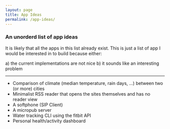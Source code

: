 ```yaml
---
layout: page
title: App Ideas
permalink: /app-ideas/
---
```


### An unorderd list of app ideas

It is likely that all the apps in this list already exist. This is just a list of app I would be interested in
to build because either:

a) the current implementations are not nice
b) it sounds like an interesting problem

---

- Comparison of climate (median temperature, rain days, ...) between two (or more) cities
- Minimalist RSS reader that opens the sites themselves and has no reader view
- A softphone (SIP Client)
- A micropub server
- Water tracking CLI using the fitbit API
- Personal health/activity dashboard
